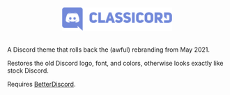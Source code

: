 # <p align="center"><img src="https://github.com/RockESV/ClassiCord/blob/main/Resources/Classicord%20Logo.svg" width="50%" height="50%"></p>
A Discord theme that rolls back the (awful) rebranding from May 2021.

Restores the old Discord logo, font, and colors, otherwise looks exactly like stock Discord.

Requires [BetterDiscord](https://betterdiscord.app/).
